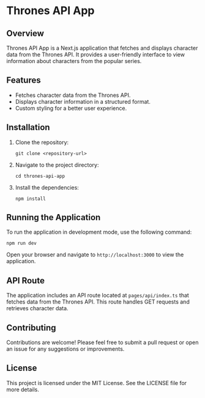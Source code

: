 # Thrones API App

## Overview
Thrones API App is a Next.js application that fetches and displays character data from the Thrones API. It provides a user-friendly interface to view information about characters from the popular series.

## Features
- Fetches character data from the Thrones API.
- Displays character information in a structured format.
- Custom styling for a better user experience.

## Installation

1. Clone the repository:
   ```
   git clone <repository-url>
   ```

2. Navigate to the project directory:
   ```
   cd thrones-api-app
   ```

3. Install the dependencies:
   ```
   npm install
   ```

## Running the Application

To run the application in development mode, use the following command:
```
npm run dev
```

Open your browser and navigate to `http://localhost:3000` to view the application.

## API Route

The application includes an API route located at `pages/api/index.ts` that fetches data from the Thrones API. This route handles GET requests and retrieves character data.

## Contributing

Contributions are welcome! Please feel free to submit a pull request or open an issue for any suggestions or improvements.

## License

This project is licensed under the MIT License. See the LICENSE file for more details.